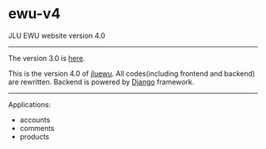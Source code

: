 # ewu-v4
JLU EWU website version 4.0

-----------------------------

The version 3.0 is [here](http://www.jluewu.com).

This is the version 4.0 of [jluewu](http://www.jluewu.com). All codes(including frontend and backend) are rewritten. Backend is powered by [Django](https://www.djangoproject.com) framework.

----------------------------

Applications:
- accounts
- comments
- products


